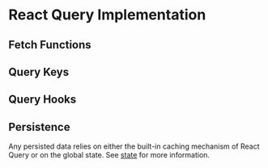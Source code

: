 # React Query Implementation

## Fetch Functions

## Query Keys

## Query Hooks

## Persistence

Any persisted data relies on either the built-in caching mechanism of React Query
or on the global state. See [state](./store.md) for more information.
